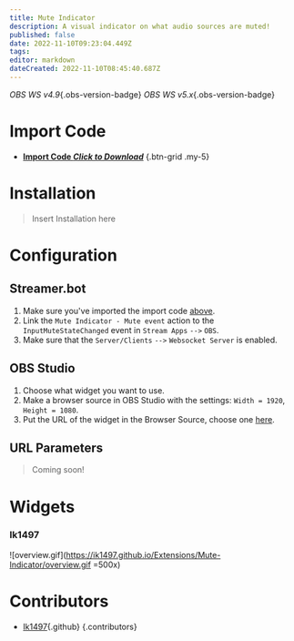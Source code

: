 ```yaml
---
title: Mute Indicator
description: A visual indicator on what audio sources are muted!
published: false
date: 2022-11-10T09:23:04.449Z
tags: 
editor: markdown
dateCreated: 2022-11-10T08:45:40.687Z
---
```


*OBS WS v4.9*{.obs-version-badge} *OBS WS v5.x*{.obs-version-badge}

# Import Code
- [<i class="mdi mdi-file-download"></i> **Import Code *Click to Download***](https://ik1497.github.io/Extensions/Mute-Indicator/import.sb)
{.btn-grid .my-5}

# Installation
> Insert Installation here

# Configuration
## Streamer.bot
1. Make sure you've imported the import code [above](#installation).
2. Link the `Mute Indicator - Mute event` action to the `InputMuteStateChanged` event in `Stream Apps` `-->` `OBS`.
3. Make sure that the `Server/Clients` `-->` `Websocket Server` is enabled.

## OBS Studio
1. Choose what widget you want to use.
2. Make a browser source in OBS Studio with the settings: `Width = 1920`, `Height = 1080`.
3. Put the URL of the widget in the Browser Source, choose one [here](#widgets).

## URL Parameters
> Coming soon!

# Widgets
### Ik1497
![overview.gif](https://ik1497.github.io/Extensions/Mute-Indicator/overview.gif =500x)

# Contributors
- [Ik1497](https://github.com/ik1497){.github}
{.contributors}
